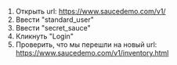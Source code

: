 1. Открыть url: https://www.saucedemo.com/v1/
2. Ввести "standard_user"
3. Ввести "secret_sauce"
4. Кликнуть "Login"
5. Проверить, что мы перешли на новый url: https://www.saucedemo.com/v1/inventory.html